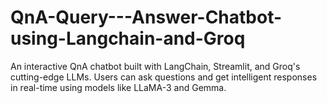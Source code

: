 # QnA-Query---Answer-Chatbot-using-Langchain-and-Groq
An interactive QnA chatbot built with LangChain, Streamlit, and Groq's cutting-edge LLMs. Users can ask questions and get intelligent responses in real-time using models like LLaMA-3 and Gemma.
